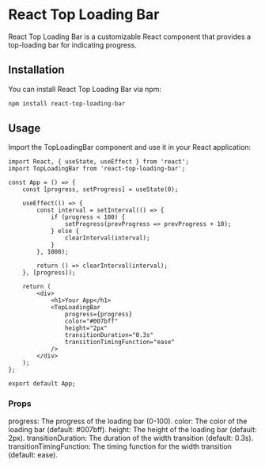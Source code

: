 # React Top Loading Bar

React Top Loading Bar is a customizable React component that provides a top-loading bar for indicating progress.

## Installation

You can install React Top Loading Bar via npm:

```bash
npm install react-top-loading-bar
```


## Usage
Import the TopLoadingBar component and use it in your React application:

```react
import React, { useState, useEffect } from 'react';
import TopLoadingBar from 'react-top-loading-bar';

const App = () => {
    const [progress, setProgress] = useState(0);

    useEffect(() => {
        const interval = setInterval(() => {
            if (progress < 100) {
                setProgress(prevProgress => prevProgress + 10);
            } else {
                clearInterval(interval);
            }
        }, 1000);

        return () => clearInterval(interval);
    }, [progress]);

    return (
        <div>
            <h1>Your App</h1>
            <TopLoadingBar
                progress={progress}
                color="#007bff"
                height="2px"
                transitionDuration="0.3s"
                transitionTimingFunction="ease"
            />
        </div>
    );
};

export default App;

```


### Props
progress: The progress of the loading bar (0-100).
color: The color of the loading bar (default: #007bff).
height: The height of the loading bar (default: 2px).
transitionDuration: The duration of the width transition (default: 0.3s).
transitionTimingFunction: The timing function for the width transition (default: ease).

